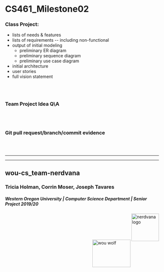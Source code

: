 # CS461_Milestone02

### Class Project:
* lists of needs & features
* lists of requirements -- including non-functional
* output of initial modeling
    * preliminary ER diagram
    * preliminary sequence diagram
    * preliminary use case diagram
* initial architecture
* user stories
* full vision statement


<br><br>

### Team Project Idea Q\A

<br><br>

### Git pull request/branch/commit evidence

<br><br>

<hr><hr>

## wou-cs_team-nerdvana
### Tricia Holman, Corrin Moser, Joseph Tavares
##### Western Oregon University   |   Computer Science Department   |   Senior Project 2019/20


<img src="https://stormy9.github.io/nerdvana/TeamNerdvana_Logo.png" alt="nerdvana logo" width="90" height="90" align="right">
<br><br><br><br><br>
<img src="https://stormy9.github.io/nerdvana/WOUWolves.png" alt="wou wolf" width="125" height="90" align="right">
